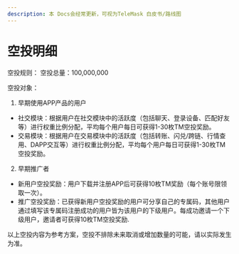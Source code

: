 ```yaml
---
description: 本 Docs会经常更新，可视为TeleMask 白皮书/路线图
---
```


# 空投明细



空投规则： 空投总量：100,000,000

空投对象：

1. 早期使用APP产品的用户

* 社交模块：根据用户在社交模块中的活跃度（包括聊天、登录设备、匹配好友等）进行权重比例分配，平均每个用户每日可获得1-30枚TM空投奖励。
* 交易模块：根据用户在交易模块中的活跃度（包括转账、闪兑/跨链、行情查用、DAPP交互等）进行权重比例分配，平均每个用户每日可获得1-30枚TM空投奖励。

2. 早期推广者

* 新用户空投奖励：用户下载并注册APP后可获得10枚TM奖励（每个账号限领取一次）。
* 推广空投奖励：已获得新用户空投奖励的用户可分享自己的专属码，其他用户通过填写该专属码注册成功的用户皆为该用户的下级用户。每成功邀请一个下级用户，邀请者可获得10枚TM空投奖励.

以上空投内容为参考方案，空投不排除未来取消或增加数量的可能，请以实际发生为准。

